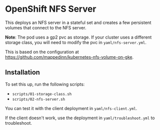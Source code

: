 # OpenShift NFS Server

This deploys an NFS server in a stateful set and creates a few persistent volumes that connect to the NFS server.

**Note**: The pod uses a gp2 pvc as storage. If your cluster uses a different storage class, you will need to modify the pvc in `yaml/nfs-server.yml`.

This is based on the configuration at <https://github.com/mappedinn/kubernetes-nfs-volume-on-gke>.

## Installation

To set this up, run the following scripts:

* `scripts/01-storage-class.sh`
* `scripts/02-nfs-server.sh`

You can test it with the client deployment in `yaml/nfs-client.yml`.

If the client doesn't work, use the deployment in `yaml/troubleshoot.yml` to troubleshoot.